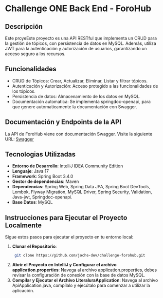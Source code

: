 # Challenge ONE Back End - ForoHub

## Descripción
Este proyeEste proyecto es una API RESTful que implementa un CRUD para la gestión de tópicos, con persistencia de datos en MySQL. Además, utiliza JWT para la autenticación y autorización de usuarios, garantizando un acceso seguro a los recursos.

## Funcionalidades
- CRUD de Tópicos: Crear, Actualizar, Eliminar, Listar y filtrar tópicos.
- Autenticación y Autorización: Acceso protegido a las funcionalidades de los tópicos.
- Persistencia de datos: Almacenamiento de los datos en MySQL.
- Documentación automatica: Se implementa springdoc-openapi, para que genere automaticamente la documentación con Swagger.

## Documentación y Endpoints de la API
La API de ForoHub viene con documentación Swagger. Visite la siguiente URL: [Swagger](http://localhost:8080/swagger-ui/index.html)

## Tecnologias Utilizadas
- **Entorno de Desarrollo**: IntelliJ IDEA Community Edition
- **Lenguaje**: Java 17
- **Framework**: Spring Boot 3.4.0
- **Gestor de dependencias**: Maven
- **Dependencias**: Spring Web, Spring Data JPA, Spring Boot DevTools, Lombok, Flyway Migration, MySQL Driver, Spring Security, Validation, Java-jwt, Springdoc-openapi.
- **Base Datos**: MySQL

## Instrucciones para Ejecutar el Proyecto Localmente
Sigue estos pasos para ejecutar el proyecto en tu entorno local:

1. **Clonar el Repositorio**:
   ```bash
    git clone https://github.com/joche-dev/challenge-forohub.git
    ```
2. **Abrir el Proyecto en IntelliJ y Configurar el archivo application.properties**: Navega al archivo application.properties, debes revisar la configuración de conexión con la base de datos MySQL.
3. **Compilar y Ejecutar el Archivo LiteraluraApplication**: Navega al archivo ApiApplication.java, compílalo y ejecútalo para comenzar a utilizar la aplicación.
